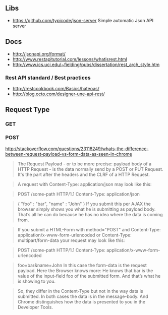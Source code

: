 ## Libs 

* https://github.com/typicode/json-server Simple automatic Json API server

## Docs 
* http://jsonapi.org/format/
* http://www.restapitutorial.com/lessons/whatisrest.html
* http://www.ics.uci.edu/~fielding/pubs/dissertation/rest_arch_style.htm

### Rest API standard / Best practices


* http://restcookbook.com/Basics/hateoas/
* http://blog.octo.com/designer-une-api-rest/


## Request Type 

### GET


### POST 

http://stackoverflow.com/questions/23118249/whats-the-difference-between-request-payload-vs-form-data-as-seen-in-chrome
> The Request Payload - or to be more precise: payload body of a HTTP Request - is the data normally send by a POST or PUT Request. It's the part after the headers and the CLRF of a HTTP Request.

> A request with Content-Type: application/json may look like this:

> POST /some-path HTTP/1.1
> Content-Type: application/json

> { "foo" : "bar", "name" : "John" }
> If you submit this per AJAX the browser simply shows you what he is submitting as payload body. That’s all he can do because he has no idea where the data is coming from.

> If you submit a HTML-Form with method="POST" and Content-Type: application/x-www-form-urlencoded or Content-Type: multipart/form-data your request may look like this:

> POST /some-path HTTP/1.1
> Content-Type: application/x-www-form-urlencoded

> foo=bar&name=John
> In this case the form-data is the request payload. Here the Browser knows more: He knows that bar is the value of the input-field foo of the submitted form. And that’s what he is showing to you.

> So, they differ in the Content-Type but not in the way data is submitted. In both cases the data is in the message-body. And Chrome distinguishes how the data is presented to you in the Developer Tools.

